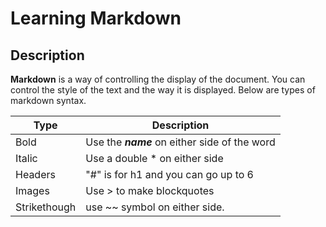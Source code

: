 # Learning Markdown

## Description

**Markdown** is a way of controlling the display of the document. You can control the style of the text and the way it is displayed. Below are types of markdown syntax.

Type | Description
------------ | -------------
Bold | Use the ***name*** on either side of the word
Italic| Use a double * on either side
Headers|"#" is for h1 and you can go up to 6
Images| Use > to make blockquotes
Strikethough| use ~~ symbol on either side. 
